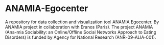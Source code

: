 ANAMIA-Egocenter
================

A repository for data collection and visualization tool ANAMIA Egocenter. By ANAMIA project in collaboration with Eranos (Paris). The project ANAMIA (Ana-mia Sociability: an Online/Offline Social Networks Approach to Eating Disorders) is funded by Agency for National Research (ANR-09-ALIA-001).
